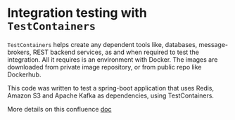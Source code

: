 # Integration testing with `TestContainers`

`TestContainers` helps create any dependent tools like, databases, message-brokers, REST backend services, as and when required to test the integration. All it requires is an environment with Docker. The images are downloaded from private image repository, or from public repo like Dockerhub.

This code was written to test a spring-boot application that uses Redis, Amazon S3 and Apache Kafka as dependencies, using TestContainers.

More details on this confluence [doc](https://fourkites.atlassian.net/wiki/spaces/RD20/pages/1691910413/Integration+testing+microservices)